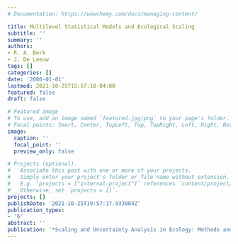 ```yaml
---
# Documentation: https://wowchemy.com/docs/managing-content/

title: Multilevel Statistical Models and Ecological Scaling
subtitle: ''
summary: ''
authors:
- R. A. Berk
- J. De Leeuw
tags: []
categories: []
date: '2006-01-01'
lastmod: 2021-10-25T15:57:18-04:00
featured: false
draft: false

# Featured image
# To use, add an image named `featured.jpg/png` to your page's folder.
# Focal points: Smart, Center, TopLeft, Top, TopRight, Left, Right, BottomLeft, Bottom, BottomRight.
image:
  caption: ''
  focal_point: ''
  preview_only: false

# Projects (optional).
#   Associate this post with one or more of your projects.
#   Simply enter your project's folder or file name without extension.
#   E.g. `projects = ["internal-project"]` references `content/project/deep-learning/index.md`.
#   Otherwise, set `projects = []`.
projects: []
publishDate: '2021-10-25T19:57:17.933084Z'
publication_types:
- '6'
abstract: ''
publication: '*Scaling and Uncertainty Analysis in Ecology: Methods and Applications*'
---
```

